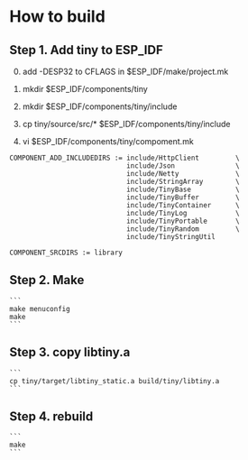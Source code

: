 
# How to build

## Step 1. Add tiny to ESP_IDF

0. add -DESP32 to CFLAGS in $ESP_IDF/make/project.mk

1. mkdir $ESP_IDF/components/tiny

2. mkdir $ESP_IDF/components/tiny/include

3. cp tiny/source/src/* $ESP_IDF/components/tiny/include

4. vi $ESP_IDF/components/tiny/compoment.mk


```
COMPONENT_ADD_INCLUDEDIRS := include/HttpClient         \
                             include/Json               \
                             include/Netty              \
                             include/StringArray        \
                             include/TinyBase           \
                             include/TinyBuffer         \
                             include/TinyContainer      \
                             include/TinyLog            \
                             include/TinyPortable       \
                             include/TinyRandom         \
                             include/TinyStringUtil

COMPONENT_SRCDIRS := library
```

## Step 2. Make


    ```
    make menuconfig
    make
    ```

## Step 3. copy libtiny.a


    ```
    cp tiny/target/libtiny_static.a build/tiny/libtiny.a
    ```

## Step 4. rebuild

    ```
    make
    ```
